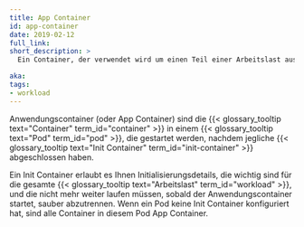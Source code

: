 ```yaml
---
title: App Container
id: app-container
date: 2019-02-12
full_link:
short_description: >
  Ein Container, der verwendet wird um einen Teil einer Arbeitslast auszuführen. Vergleiche mit init Container.

aka:
tags:
- workload
---
```

 Anwendungscontainer (oder App Container) sind die {{< glossary_tooltip text="Container" term_id="container" >}} in einem {{< glossary_tooltip text="Pod" term_id="pod" >}}, die gestartet werden, nachdem jegliche {{< glossary_tooltip text="Init Container" term_id="init-container" >}} abgeschlossen haben.

<!--more-->

Ein Init Container erlaubt es Ihnen Initialisierungsdetails, die wichtig sind für die gesamte {{< glossary_tooltip text="Arbeitslast" term_id="workload" >}}, und die nicht mehr weiter laufen müssen, sobald der Anwendungscontainer startet, sauber abzutrennen. Wenn ein Pod keine Init Container konfiguriert hat, sind alle Container in diesem Pod App Container.
